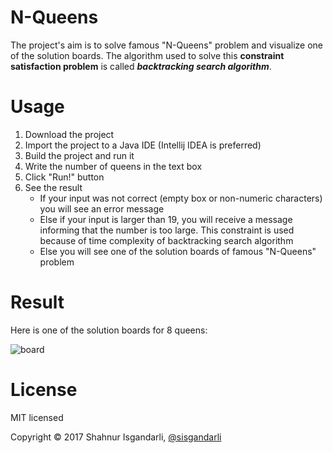 # N-Queens
The project's aim is to solve famous "N-Queens" problem and visualize one of the solution boards.
The algorithm used to solve this **constraint satisfaction problem** is called **_backtracking search algorithm_**.
# Usage
1. Download the project
2. Import the project to a Java IDE (Intellij IDEA is preferred)
3. Build the project and run it
4. Write the number of queens in the text box 
5. Click "Run!" button
6. See the result
    * If your input was not correct (empty box or non-numeric characters) you will see an error message
    * Else if your input is larger than 19, you will receive a message informing that the number is too large. This constraint is used because of time complexity of backtracking search algorithm
    * Else you will see one of the solution boards of famous "N-Queens" problem
# Result
Here is one of the solution boards for 8 queens:

![board]

[board]: http://i.imgur.com/3uZ6h81.png
# License
MIT licensed

Copyright © 2017 Shahnur Isgandarli, [@sisgandarli](https://github.com/sisgandarli)
